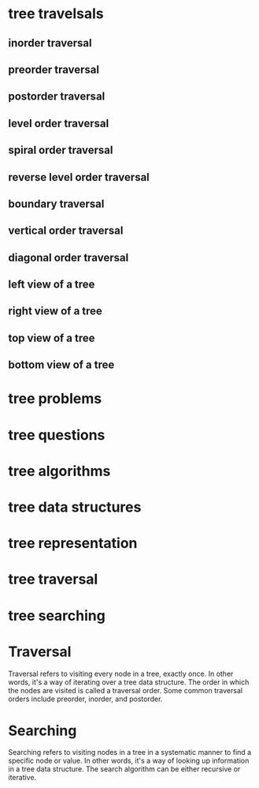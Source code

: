 # tree travelsals
## inorder traversal
## preorder traversal
## postorder traversal
## level order traversal
## spiral order traversal
## reverse level order traversal
## boundary traversal
## vertical order traversal
## diagonal order traversal
## left view of a tree
## right view of a tree
## top view of a tree
## bottom view of a tree

# tree problems
# tree questions
# tree algorithms
# tree data structures
# tree representation
# tree traversal
# tree searching

# Traversal
Traversal refers to visiting every node in a tree, exactly once. In other words, it's a way of iterating over a tree data structure. The order in which the nodes are visited is called a traversal order. Some common traversal orders include preorder, inorder, and postorder.

# Searching
Searching refers to visiting nodes in a tree in a systematic manner to find a specific node or value. In other words, it's a way of looking up information in a tree data structure. The search algorithm can be either recursive or iterative.
